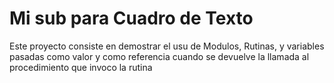 # Mi sub para Cuadro de Texto
 Este proyecto consiste en demostrar el usu de Modulos, Rutinas, y variables pasadas como valor y como referencia cuando se devuelve la llamada al procedimiento que invoco la rutina
